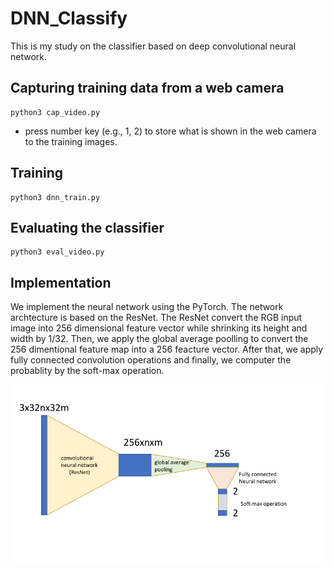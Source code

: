 # DNN_Classify

This is my study on the classifier based on deep convolutional neural network.





## Capturing training data from a web camera

```
python3 cap_video.py
```

* press number key (e.g., 1, 2) to store what is shown in the web camera to the training images.


## Training

```
python3 dnn_train.py
```



## Evaluating the classifier

```
python3 eval_video.py
```


## Implementation

We implement the neural network using the PyTorch. The network archtecture is based on the ResNet. The ResNet convert the RGB input image into 256 dimensional feature vector while shrinking its height and width by 1/32. Then, we apply the global average poolling to convert the 256 dimentional feature map into a 256 feacture vector. After that, we apply fully connected convolution operations and finally, we computer the probablity by the soft-max operation.


![archtecture](img/archtecture.png)